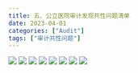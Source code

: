 ```yaml
---
title: 五、公立医院审计发现共性问题清单
date: 2023-04-01
categories: ["Audit"]
tags: ["审计共性问题"]
---
```

![](https://jsd.cdn.zzko.cn/gh/richffan/img@main/audit/审计发现共性问题清单/五-公立医院审计发现共性问题清单/公立医院审计发现共性问题清单_页面_049.webp)
![](https://jsd.cdn.zzko.cn/gh/richffan/img@main/audit/审计发现共性问题清单/五-公立医院审计发现共性问题清单/公立医院审计发现共性问题清单_页面_050.webp)
![](https://jsd.cdn.zzko.cn/gh/richffan/img@main/audit/审计发现共性问题清单/五-公立医院审计发现共性问题清单/公立医院审计发现共性问题清单_页面_051.webp)
![](https://jsd.cdn.zzko.cn/gh/richffan/img@main/audit/审计发现共性问题清单/五-公立医院审计发现共性问题清单/公立医院审计发现共性问题清单_页面_052.webp)
![](https://jsd.cdn.zzko.cn/gh/richffan/img@main/audit/审计发现共性问题清单/五-公立医院审计发现共性问题清单/公立医院审计发现共性问题清单_页面_053.webp)
![](https://jsd.cdn.zzko.cn/gh/richffan/img@main/audit/审计发现共性问题清单/五-公立医院审计发现共性问题清单/公立医院审计发现共性问题清单_页面_054.webp)
![](https://jsd.cdn.zzko.cn/gh/richffan/img@main/audit/审计发现共性问题清单/五-公立医院审计发现共性问题清单/公立医院审计发现共性问题清单_页面_055.webp)
![](https://jsd.cdn.zzko.cn/gh/richffan/img@main/audit/审计发现共性问题清单/五-公立医院审计发现共性问题清单/公立医院审计发现共性问题清单_页面_056.webp)
